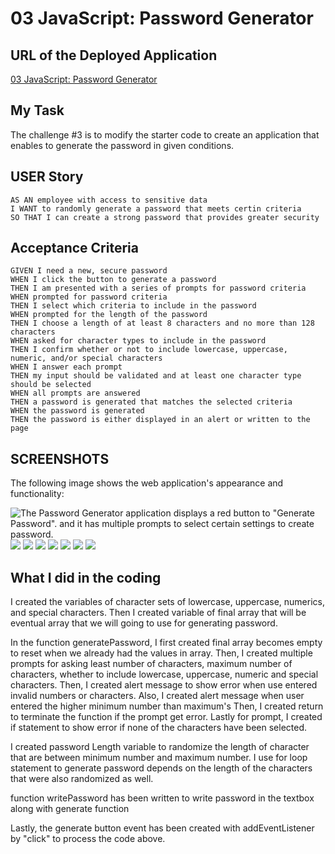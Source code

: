# 03 JavaScript: Password Generator

## URL of the Deployed Application 
[03 JavaScript: Password Generator](https://yichanyourichard.github.io/03-Challenge-Password-Generator/)

## My Task

The challenge #3 is to modify the starter code to create an application that enables to generate the password in given conditions.

## USER Story

```
AS AN employee with access to sensitive data
I WANT to randomly generate a password that meets certin criteria
SO THAT I can create a strong password that provides greater security
```

## Acceptance Criteria

```
GIVEN I need a new, secure password
WHEN I click the button to generate a password
THEN I am presented with a series of prompts for password criteria
WHEN prompted for password criteria
THEN I select which criteria to include in the password
WHEN prompted for the length of the password
THEN I choose a length of at least 8 characters and no more than 128 characters
WHEN asked for character types to include in the password
THEN I confirm whether or not to include lowercase, uppercase, numeric, and/or special characters
WHEN I answer each prompt
THEN my input should be validated and at least one character type should be selected
WHEN all prompts are answered
THEN a password is generated that matches the selected criteria
WHEN the password is generated
THEN the password is either displayed in an alert or written to the page
```

## SCREENSHOTS

The following image shows the web application's appearance and functionality:

![The Password Generator application displays a red button to "Generate Password". and it has multiple prompts to select certain settings to create password.](./assets/images/03challenge-image-1.png)
![](./assets/images/03challenge-image-2.png)
![](./assets/images/03challenge-image-3.png)
![](./assets/images/03challenge-image-4.png)
![](./assets/images/03challenge-image-5.png)
![](./assets/images/03challenge-image-6.png)
![](./assets/images/03challenge-image-7.png)
![](./assets/images/03challenge-image-8.png)

## What I did in the coding

I created the variables of character sets of lowercase, uppercase, numerics, and special characters.
Then I created variable of final array that will be eventual array that we will going to use for generating password.

In the function generatePassword, I first created final array becomes empty to reset when we already had the values in array.
Then, I created multiple prompts for asking least number of characters, maximum number of characters, whether to include lowercase, uppercase, numeric and special characters. 
Then, I created alert message to show error when use entered invalid numbers or characters.
Also, I created alert message when user entered the higher minimum number than maximum's
Then, I created return to terminate the function if the prompt get error.
Lastly for prompt, I created if statement to show error if none of the characters have been selected. 

I created password Length variable to randomize the length of character that are between minimum number and maximum number.
I use for loop statement to generate password depends on the length of the characters that were also randomized as well.

function writePassword has been written to write password in the textbox along with generate function

Lastly, the generate button event has been created with addEventListener by "click" to process the code above. 

